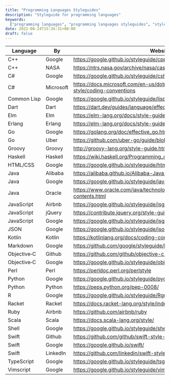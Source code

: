 ```yaml
---
title: "Programming Languages Styleguides"
description: "Styleguide for programming languages"
keywords:
  ["programming languages", "programming languages styleguides", "styleguides"]
date: 2022-08-24T15:34:31+08:00
draft: false
---
```


| Language          | By        | Website                                                                                     |
| ----------------- | --------- | ------------------------------------------------------------------------------------------- |
| C++               | Google    | https://google.github.io/styleguide/cppguide.html                                           |
| C++               | NASA      | https://ntrs.nasa.gov/archive/nasa/casi.ntrs.nasa.gov/20080039927.pdf                       |
| C#                | Google    | https://google.github.io/styleguide/csharp-style.html                                       |
| C#                | Microsoft | https://docs.microsoft.com/en-us/dotnet/csharp/fundamentals/coding-style/coding-conventions |
| Common&#160;Lisp  | Google    | https://google.github.io/styleguide/lispguide.xml                                           |
| Dart              | Dart      | https://dart.dev/guides/language/effective-dart                                             |
| Elm               | Elm       | https://elm-lang.org/docs/style-guide                                                       |
| Erlang            | Erlang    | https://elm-lang.org/docs/style-guide                                                       |
| Go                | Google    | https://golang.org/doc/effective_go.html                                                    |
| Go                | Uber      | https://github.com/uber-go/guide/blob/master/style.md                                       |
| Groovy            | Groovy    | http://groovy-lang.org/style-guide.html                                                     |
| Haskell           | Haskell   | https://wiki.haskell.org/Programming_guidelines                                             |
| HTML/CSS          | Google    | https://google.github.io/styleguide/htmlcssguide.html                                       |
| Java              | Alibaba   | https://alibaba.github.io/Alibaba-Java-Coding-Guidelines/                                   |
| Java              | Google    | https://google.github.io/styleguide/javaguide.html                                          |
| Java              | Oracle    | https://www.oracle.com/java/technologies/javase/codeconventions-contents.html               |
| JavaScript        | Airbnb    | https://google.github.io/styleguide/jsguide.html                                            |
| JavaScript        | jQuery    | https://contribute.jquery.org/style-guide/js/                                               |
| JavaScript        | Google    | https://google.github.io/styleguide/jsguide.html                                            |
| JSON              | Google    | https://google.github.io/styleguide/jsoncstyleguide.xml                                     |
| Kotlin            | Kotlin    | https://kotlinlang.org/docs/coding-conventions.html                                         |
| Markdown          | Google    | https://github.com/google/styleguide/blob/gh-pages/docguide/style.md                        |
| Objective&#8209;C | Github    | https://github.com/github/objective-c-style-guide                                           |
| Objective&#8209;C | Google    | https://google.github.io/styleguide/objcguide.html                                          |
| Perl              | Perl      | https://perldoc.perl.org/perlstyle                                                          |
| Python            | Google    | https://google.github.io/styleguide/pyguide.html                                            |
| Python            | Python    | https://peps.python.org/pep-0008/                                                           |
| R                 | Google    | https://google.github.io/styleguide/Rguide.html                                             |
| Racket            | Racket    | https://docs.racket-lang.org/style/index.html                                               |
| Ruby              | Airbnb    | https://github.com/airbnb/ruby                                                              |
| Scala             | Scala     | https://docs.scala-lang.org/style/                                                          |
| Shell             | Google    | https://google.github.io/styleguide/shellguide.html                                         |
| Swift             | Github    | https://github.com/github/swift-style-guide                                                 |
| Swift             | Google    | https://google.github.io/swift/                                                             |
| Swift             | LinkedIn  | https://github.com/linkedin/swift-style-guide                                               |
| TypeScript        | Google    | https://google.github.io/styleguide/tsguide.html                                            |
| Vimscript         | Google    | https://google.github.io/styleguide/vimscriptguide.xml                                      |

